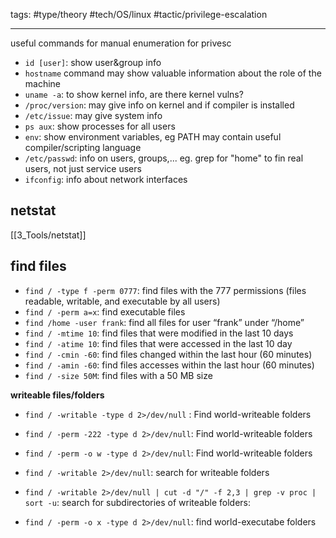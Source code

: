 tags: #type/theory #tech/OS/linux #tactic/privilege-escalation 

---

useful commands for manual enumeration for privesc
- `id [user]`: show user&group info 
- `hostname` command may show valuable information about the role of the machine
- `uname -a`: to show kernel info, are there kernel vulns?
- `/proc/version`: may give info on kernel and if compiler is installed
- `/etc/issue`: may give system info
- `ps aux`: show processes for all users
- `env`: show environment variables, eg PATH may contain useful compiler/scripting language
- `/etc/passwd`: info on users, groups,... eg. grep for "home" to fin real users, not just service users
- `ifconfig`: info about network interfaces

## netstat
[[3_Tools/netstat]]
## find files
- `find / -type f -perm 0777`: find files with the 777 permissions (files readable, writable, and executable by all users)
- `find / -perm a=x`: find executable files
- `find /home -user frank`: find all files for user “frank” under “/home”
- `find / -mtime 10`: find files that were modified in the last 10 days
- `find / -atime 10`: find files that were accessed in the last 10 day
- `find / -cmin -60`: find files changed within the last hour (60 minutes)
- `find / -amin -60`: find files accesses within the last hour (60 minutes)
- `find / -size 50M`: find files with a 50 MB size

**writeable files/folders**
- `find / -writable -type d 2>/dev/null` : Find world-writeable folders
- `find / -perm -222 -type d 2>/dev/null`: Find world-writeable folders
- `find / -perm -o w -type d 2>/dev/null`: Find world-writeable folders
- `find / -writable 2>/dev/null`: search for writeable folders
- `find / -writable 2>/dev/null | cut -d "/" -f 2,3 | grep -v proc | sort -u`: search for subdirectories of writeable folders:

- `find / -perm -o x -type d 2>/dev/null`: find world-executabe folders
    